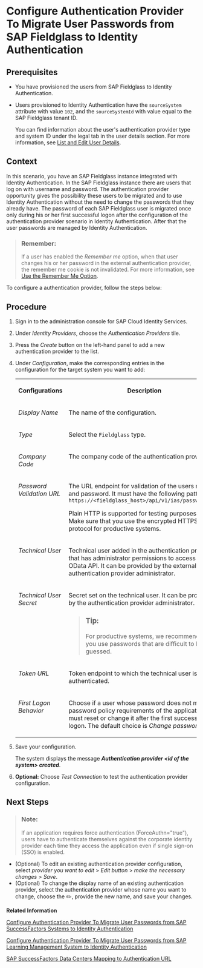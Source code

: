 <!-- loiob0c7ec883b384eecb833776503e53509 -->

<link rel="stylesheet" type="text/css" href="../css/sap-icons.css"/>

# Configure Authentication Provider To Migrate User Passwords from SAP Fieldglass to Identity Authentication



<a name="loiob0c7ec883b384eecb833776503e53509__prereq_ibr_d4t_lgb"/>

## Prerequisites

-   You have provisioned the users from SAP Fieldglass to Identity Authentication.
-   Users provisioned to Identity Authentication have the `sourceSystem` attribute with value `102`, and the `sourceSystemId` with value equal to the SAP Fieldglass tenant ID.

    You can find information about the user's authentication provider type and system ID under the legal tab in the user details section. For more information, see [List and Edit User Details](list-and-edit-user-details-045cb01.md).




## Context

In this scenario, you have an SAP Fieldglass instance integrated with Identity Authentication. In the SAP Fieldglass instance there are users that log on with username and password. The authentication provider opportunity gives the possibility these users to be migrated and to use Identity Authentication without the need to change the passwords that they already have. The password of each SAP Fieldglass user is migrated once only during his or her first successful logon after the configuration of the authentication provider scenario in Identity Authentication. After that the user passwords are managed by Identity Authentication.

> ### Remember:  
> If a user has enabled the *Remember me* option, when that user changes his or her password in the external authentication provider, the remember me cookie is not invalidated. For more information, see [Use the Remember Me Option](../User-Guide/use-the-remember-me-option-bc7c6c6.md).

To configure a authentication provider, follow the steps below:



## Procedure

1.  Sign in to the administration console for SAP Cloud Identity Services.

2.  Under *Identity Providers*, choose the *Authentication Providers* tile.

3.  Press the *Create* button on the left-hand panel to add a new authentication provider to the list.

4.  Under *Configuration*, make the corresponding entries in the configuration for the target system you want to add:


    <table>
    <tr>
    <th valign="top">

    Configurations
    
    </th>
    <th valign="top">

    Description
    
    </th>
    </tr>
    <tr>
    <td valign="top">
    
    *Display Name*
    
    </td>
    <td valign="top">
    
    The name of the configuration.
    
    </td>
    </tr>
    <tr>
    <td valign="top">
    
    *Type*
    
    </td>
    <td valign="top">
    
    Select the `Fieldglass` type.
    
    </td>
    </tr>
    <tr>
    <td valign="top">
    
    *Company Code*
    
    </td>
    <td valign="top">
    
    The company code of the authentication provider.
    
    </td>
    </tr>
    <tr>
    <td valign="top">
    
    *Password Validation URL*
    
    </td>
    <td valign="top">
    
    The URL endpoint for validation of the users name and password. It must have the following pattern: `https://<fieldglass_host>/api/v1/ias/passwordsync`

    Plain HTTP is supported for testing purposes only. Make sure that you use the encrypted HTTPS protocol for productive systems.
    
    </td>
    </tr>
    <tr>
    <td valign="top">
    
    *Technical User*
    
    </td>
    <td valign="top">
    
    Technical user added in the authentication provider that has administrator permissions to access the OData API. It can be provided by the external authentication provider administrator.
    
    </td>
    </tr>
    <tr>
    <td valign="top">
    
    *Technical User Secret*
    
    </td>
    <td valign="top">
    
    Secret set on the technical user. It can be provided by the authentication provider administrator.

    > ### Tip:  
    > For productive systems, we recommend that you use passwords that are difficult to be guessed.


    
    </td>
    </tr>
    <tr>
    <td valign="top">
    
    *Token URL*
    
    </td>
    <td valign="top">
    
    Token endpoint to which the technical user is authenticated.
    
    </td>
    </tr>
    <tr>
    <td valign="top">
    
    *First Logon Behavior*
    
    </td>
    <td valign="top">
    
    Choose if a user whose password does not meet the password policy requirements of the application must reset or change it after the first successful logon. The default choice is *Change password*.
    
    </td>
    </tr>
    </table>
    
5.  Save your configuration.

    The system displays the message ***Authentication provider <id of the system\> created***.

6.  **Optional:** Choose *Test Connection* to test the authentication provider configuration.




<a name="loiob0c7ec883b384eecb833776503e53509__postreq_pgw_ywy_3zb"/>

## Next Steps

> ### Note:  
> If an application requires force authentication \(ForceAuthn="true"\), users have to authenticate themselves against the corporate identity provider each time they access the application even if single sign-on \(SSO\) is enabled.

-   \(Optional\) To edit an existing authentication provider configuration, select *provider you want to edit* \> *Edit button* \> *make the necessary changes* \> *Save*.
-   \(Optional\) To change the display name of an existing authentication provider, select the authentication provider whose name you want to change, choose the :pencil2:, provide the new name, and save your changes.

**Related Information**  


[Configure Authentication Provider To Migrate User Passwords from SAP SuccessFactors Systems to Identity Authentication](configure-authentication-provider-to-migrate-user-passwords-from-sap-successfactors-syste-671d2e6.md)

[Configure Authentication Provider To Migrate User Passwords from SAP Learning Management System to Identity Authentication](configure-authentication-provider-to-migrate-user-passwords-from-sap-learning-management-0d85eb7.md)

[SAP SuccessFactors Data Centers Mapping to Authentication URL](sap-successfactors-data-centers-mapping-to-authentication-url-f38bb6b.md)

